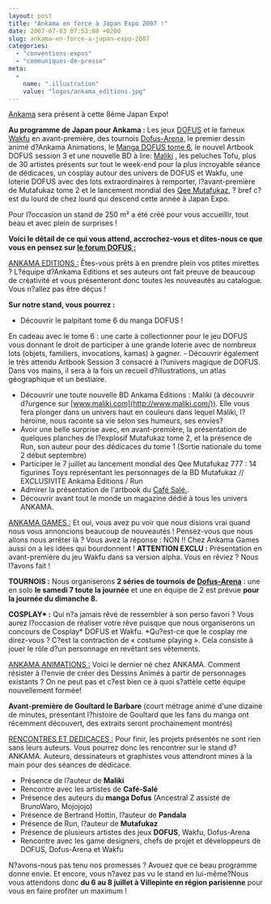 ```yaml
---
layout: post
title: "Ankama en force à Japan Expo 2007 !"
date: 2007-07-03 07:53:08 +0200
slug: ankama-en-force-a-japan-expo-2007
categories:
  - "conventions-expos"
  - "communiques-de-presse"
meta:
  -
    name: ".illustration"
    value: "logos/ankama_editions.jpg"
---
```


[Ankama](http://www.ankama.com/) sera présent à cette 8ème Japan Expo!

**Au programme de Japan pour Ankama :** Les jeux [DOFUS](http://www.dofus.com/) et le fameux [Wakfu](http://www.wakfu.com/) en avant-première, des tournois [Dofus-Arena,](http://www.dofus-arena.com/) le premier dessin animé d?Ankama Animations, le [Manga DOFUS tome 6](http://www.manga-dofus.com/), le nouvel Artbook DOFUS session 3 et une nouvelle BD à lire: [Maliki](http://www.maliki.com/) , les peluches Tofu, plus de 30 artistes présents sur tout le week-end pour la plus incroyable séance de dédicaces, un cosplay autour des univers de DOFUS et Wakfu, une loterie DOFUS avec des lots extraordinaires à remporter, l?avant-première de Mutafukaz tome 2 et le lancement mondial des [Qee Mutafukaz](http://www.mutafukaz.com/), ? bref c?est du lourd de chez lourd qui descend cette année à Japan Expo.

Pour l?occasion un stand de 250 m² a été créé pour vous accueillir, tout beau et avec plein de surprises !

**Voici le détail de ce qui vous attend, accrochez-vous et dites-nous ce que vous en pensez sur [le forum DOFUS :](http://forum.dofus.fr/)**

[ANKAMA EDITIONS :](http://www.ankama-editions.com/) Êtes-vous prêts à en prendre plein vos ptites mirettes ? L?équipe d?Ankama Editions et ses auteurs ont fait preuve de beaucoup de créativité et vous présenteront donc toutes les nouveautés au catalogue. Vous n?allez pas être déçus !

**Sur notre stand, vous pourrez :**

- Découvrir le palpitant tome 6 du manga DOFUS !
 
 En cadeau avec le tome 6 : une carte à collectionner pour le jeu DOFUS vous donnant le droit de participer à une grande loterie avec de nombreux lots (objets, familiers, invocations, kamas) à gagner. - Découvrir également le très attendu Artbook Session 3 consacré à l?univers magique de DOFUS. Dans vos mains, il sera à la fois un recueil d?illustrations, un atlas géographique et un bestiaire.
- Découvrir une toute nouvelle BD Ankama Editions : Maliki (à découvrir d?urgence sur [www.maliki.com](http://www.maliki.com/)). Elle vous fera plonger dans un univers haut en couleurs dans lequel Maliki, l?héroïne, nous raconte sa vie selon ses humeurs, ses envies?
- Avoir une belle surprise avec, en avant-première, la présentation de quelques planches de l?explosif Mutafukaz tome 2, et la présence de Run, son auteur pour des dédicaces du tome 1 (Sortie nationale du tome 2 début septembre)
- Participer le 7 juillet au lancement mondial des Qee Mutafukaz 777 : 14 figurines Toys représentant les personnages de la BD Mutafukaz // EXCLUSIVITE Ankama Editions / Run
- Admirer la présentation de l'artbook du [Café Salé.](http://www.cfsl.net/).
- Découvrir avant tout le monde un magazine dédié à tous les univers ANKAMA.
 
[ANKAMA GAMES :](http://www.ankama-games.com/) Et oui, vous avez pu voir que nous disions vrai quand nous vous annoncions beaucoup de nouveautés ! Pensez-vous que nous allons nous arrêter là ? Vous avez la réponse : NON !! Chez Ankama Games aussi on a les idées qui bourdonnent ! **ATTENTION EXCLU :** Présentation en avant-première du jeu Wakfu dans sa version alpha. Vous en rêviez ? Nous l?avons fait !

**TOURNOIS :** Nous organiserons **2 séries de tournois de [Dofus-Arena](http://www.dofus-arena.com/)** : une en solo **le samedi 7 toute la journée** et une en équipe de 2 est prévue **pour la journée du dimanche 8.**

**COSPLAY\* :** Qui n?a jamais rêvé de ressembler à son perso favori ? Vous aurez l?occasion de réaliser votre rêve puisque que nous organiserons un concours de Cosplay\* DOFUS et Wakfu. \*Qu?est-ce que le cosplay me direz-vous ? C?est la contraction de « costume playing ». Cela consiste à jouer le rôle d?un personnage en revêtant ses vêtements.

[ANKAMA ANIMATIONS :](http://www.ankama-animations.com/) Voici le dernier né chez ANKAMA. Comment résister à l?envie de créer des Dessins Animés à partir de personnages existants ? On ne peut pas et c?est bien ce à quoi s?attèle cette équipe nouvellement formée!

**Avant-première de Goultard le Barbare** (court métrage animé d'une dizaine de minutes, présentant l?histoire de Goultard que les fans du manga ont récemment découvert, des extraits seront prochainement montrés)

[RENCONTRES ET DEDICACES :](http://www.ankama-events.com/) Pour finir, les projets présentés ne sont rien sans leurs auteurs. Vous pourrez donc les rencontrer sur le stand d?ANKAMA. Auteurs, dessinateurs et graphistes vous attendront mines à la main pour des séances de dédicace.

- Présence de l?auteur de **Maliki**
- Rencontre avec les artistes de **Café-Salé**
- Présence des auteurs du **manga Dofus** (Ancestral Z assisté de BrunoWaro, Mojojojo)
- Présence de Bertrand Hottin, l?auteur de **Pandala**
- Présence de Run, l?auteur de **Mutafukaz**
- Présence de plusieurs artistes des jeux **DOFUS**, Wakfu, Dofus-Arena
- Rencontre avec les game designers, chefs de projet et développeurs de DOFUS, Dofus-Arena et Wakfu
 
 N?avons-nous pas tenu nos promesses ? Avouez que ce beau programme donne envie. Et encore, vous n?avez pas vu le stand en lui-même?Nous vous attendons donc **du 6 au 8 juillet à Villepinte en région parisienne** pour vous en faire profiter un maximum !